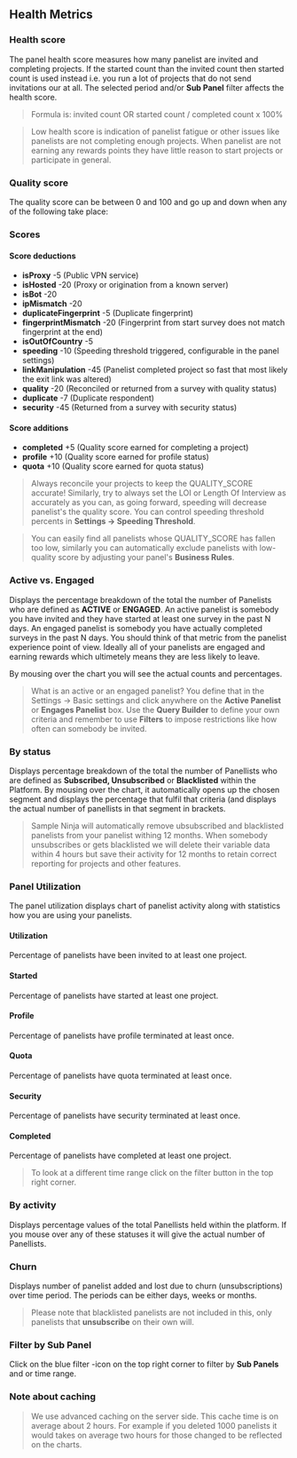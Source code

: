 ## Health Metrics

### Health score

The panel health score measures how many panelist are invited and completing projects. If the started count than the invited count then started count is used instead i.e. you run a lot of projects that do not send invitations our at all. The selected period and/or **Sub Panel** filter affects the health score.

> Formula is: invited count OR started count / completed count x 100%

> Low health score is indication of panelist fatigue or other issues like panelists are not completing enough projects. When panelist are not earning any rewards points they have little reason to start projects or participate in general.

### Quality score

The quality score can be between 0 and 100 and go up and down when any of the following take place:

### Scores

#### Score deductions
- **isProxy** -5 (Public VPN service)
- **isHosted** -20 (Proxy or origination from a known server)
- **isBot** -20
- **ipMismatch** -20
- **duplicateFingerprint** -5 (Duplicate fingerprint)
- **fingerprintMismatch** -20 (Fingerprint from start survey does not match fingerprint at the end)
- **isOutOfCountry** -5
- **speeding** -10 (Speeding threshold triggered, configurable in the panel settings)
- **linkManipulation** -45 (Panelist completed project so fast that most likely the exit link was altered)
- **quality** -20 (Reconciled or returned from a survey with quality status)
- **duplicate** -7 (Duplicate respondent)
- **security** -45 (Returned from a survey with security status)

#### Score additions
- **completed** +5 (Quality score earned for completing a project)
- **profile** +10 (Quality score earned for profile status)
- **quota** +10 (Quality score earned for quota status)

> Always reconcile your projects to keep the QUALITY_SCORE accurate! Similarly, try to always set the LOI or Length Of Interview as accurately as you can, as going forward, speeding will decrease panelist's the quality score. You can control speeding threshold percents in **Settings -> Speeding Threshold**.

> You can easily find all panelists whose QUALITY_SCORE has fallen too low, similarly you can automatically exclude panelists with low-quality score by adjusting your panel's **Business Rules**.

### Active vs. Engaged

Displays the percentage breakdown of the total the number of Panelists who are defined as **ACTIVE** or **ENGAGED**. An active panelist is somebody you have invited and they have started at least one survey in the past N days. An engaged panelist is somebody you have actually completed surveys in the past N days. You should think of that metric from the panelist experience point of view. Ideally all of your panelists are engaged and earning rewards which ultimetely means they are less likely to leave.

By mousing over the chart you will see the actual counts and percentages.

> What is an active or an engaged panelist? You define that in the Settings -> Basic settings and click anywhere on the **Active Panelist** or **Engages Panelist** box. Use the **Query Builder** to define your own criteria and remember to use **Filters** to impose restrictions like how often can somebody be invited.

### By status

Displays percentage breakdown of the total the number of Panellists who are defined as **Subscribed, Unsubscribed** or **Blacklisted** within the Platform.  By mousing over the chart, it automatically opens up the chosen segment and displays the percentage that fulfil that criteria (and displays the actual number of panellists in that segment in brackets. 

> Sample Ninja will automatically remove ubsubscribed and blacklisted panelists from your panelist withing 12 months. When somebody unsubscribes or gets blacklisted we will delete their variable data within 4 hours but save their activity for 12 months to retain correct reporting for projects and other features.

### Panel Utilization
The panel utilization displays chart of panelist activity along with statistics how you are using your panelists. 

#### Utilization
Percentage of panelists have been invited to at least one project.

#### Started
Percentage of panelists have started at least one project.

#### Profile
Percentage of panelists have profile terminated at least once.

#### Quota
Percentage of panelists have quota terminated at least once.

#### Security
Percentage of panelists have security terminated at least once.

#### Completed
Percentage of panelists have completed at least one project.

> To look at a different time range click on the filter button in the top right corner.

### By activity

Displays percentage values of the total Panellists held within the platform. If you mouse over any of these statuses it will give the actual number of Panellists.

### Churn

Displays number of panelist added and lost due to churn (unsubscriptions) over time period. The periods can be either days, weeks or months.

> Please note that blacklisted panelists are not included in this, only panelists that **unsubscribe** on their own will.

### Filter by Sub Panel

Click on the blue filter -icon on the top right corner to filter by **Sub Panels** and or time range.

### Note about caching
> We use advanced caching on the server side. This cache time is on average about 2 hours. For example if you deleted 1000 panelists it would takes on average two hours for those changed to be reflected on the charts.


